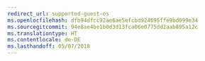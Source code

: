 ```yaml
---
redirect_url: supported-guest-os
ms.openlocfilehash: dfb94dfcc92ae6ae5efcbd924695ffe9bd099e34
ms.sourcegitcommit: 94e8ae4be1b0d3d13fca06e0775dd2aab895a12c
ms.translationtype: HT
ms.contentlocale: de-DE
ms.lasthandoff: 05/07/2018
---
```

